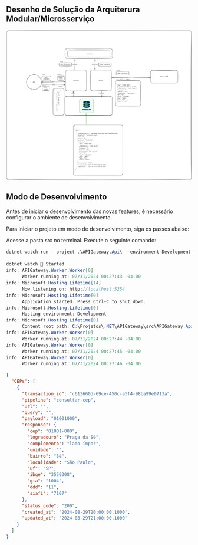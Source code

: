 ## Desenho de Solução da Arquiterura Modular/Microsserviço

![Desenho de Arquiterura do Projeto](./doc/Arquitetura.png)

## Modo de Desenvolvimento

Antes de iniciar o desenvolvimento das novas features, é necessário configurar o ambiente de desenvolvimento.

Para iniciar o projeto em modo de desenvolvimento, siga os passos abaixo:

Acesse a pasta src no terminal.
Execute o seguinte comando:

```cs
dotnet watch run --project .\APIGateway.Api\ --environment Development

dotnet watch 🚀 Started
info: APIGateway.Worker.Worker[0]
      Worker running at: 07/31/2024 00:27:43 -04:00
info: Microsoft.Hosting.Lifetime[14]
      Now listening on: http://localhost:5254
info: Microsoft.Hosting.Lifetime[0]
      Application started. Press Ctrl+C to shut down.
info: Microsoft.Hosting.Lifetime[0]
      Hosting environment: Development
info: Microsoft.Hosting.Lifetime[0]
      Content root path: C:\Projetos\.NET\APIGateway\src\APIGateway.Api
info: APIGateway.Worker.Worker[0]
      Worker running at: 07/31/2024 00:27:44 -04:00
info: APIGateway.Worker.Worker[0]
      Worker running at: 07/31/2024 00:27:45 -04:00
info: APIGateway.Worker.Worker[0]
      Worker running at: 07/31/2024 00:27:46 -04:00
```


```json
{
  "CEPs": [
    {
      "transaction_id": "c613660d-69ce-450c-a5f4-98ba99e0713a",
      "pipeline": "consultar-cep",
      "url": "",
      "query": "",
      "payload": "01001000",
      "response": {
        "cep": "01001-000",
        "logradouro": "Praça da Sé",
        "complemento": "lado ímpar",
        "unidade": "",
        "bairro": "Sé",
        "localidade": "São Paulo",
        "uf": "SP",
        "ibge": "3550308",
        "gia": "1004",
        "ddd": "11",
        "siafi": "7107"
      },
      "status_code": "200",
      "created_at": "2024-08-29T20:00:00.1000",
      "updated_at": "2024-08-29T21:00:00.1000"
    }
  ]
}
```
